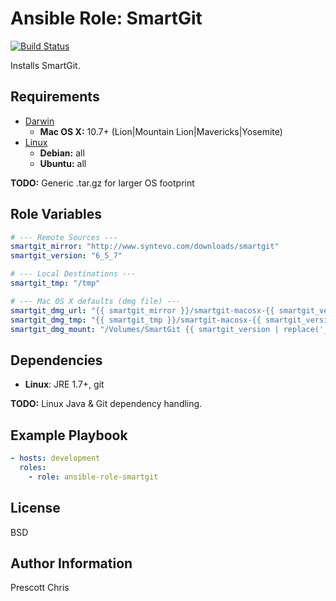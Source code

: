 Ansible Role: SmartGit
========
[![Build Status](https://travis-ci.org/cmprescott/ansible-role-smartgit.svg?branch=master)](https://travis-ci.org/cmprescott/ansible-role-smartgit)

Installs SmartGit.

Requirements
------------

- [Darwin](http://www.syntevo.com/smartgit/documentation/6.5/show?page=introduction "Mac OS X Requirements")
  - **Mac OS X:** 10.7+ (Lion|Mountain Lion|Mavericks|Yosemite)
- [Linux](http://www.syntevo.com/smartgit/documentation/6.5/show?page=introduction "Linux Requirements are really vague")
  - **Debian:** all
  - **Ubuntu:** all

**TODO:** Generic .tar.gz for larger OS footprint

Role Variables
--------------

```yaml
# --- Remote Sources ---
smartgit_mirror: "http://www.syntevo.com/downloads/smartgit"
smartgit_version: "6_5_7"

# --- Local Destinations ---
smartgit_tmp: "/tmp"

# --- Mac OS X defaults (dmg file) ---
smartgit_dmg_url: "{{ smartgit_mirror }}/smartgit-macosx-{{ smartgit_version }}.dmg"
smartgit_dmg_tmp: "{{ smartgit_tmp }}/smartgit-macosx-{{ smartgit_version }}.dmg"
smartgit_dmg_mount: "/Volumes/SmartGit {{ smartgit_version | replace('_', '.') }}"
```

Dependencies
------------

- **Linux**: JRE 1.7+, git

**TODO:** Linux Java & Git dependency handling.

Example Playbook
-------------------------

```yaml
- hosts: development
  roles:
    - role: ansible-role-smartgit
```

License
-------

BSD

Author Information
------------------

Prescott Chris
